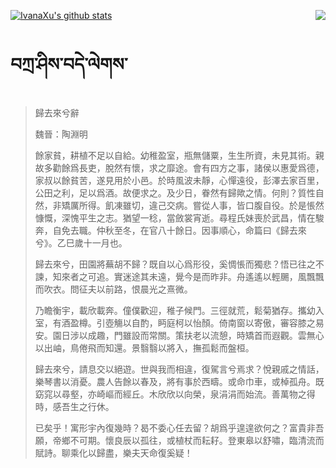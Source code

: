 [![IvanaXu's github stats](https://github-readme-stats.vercel.app/api?username=IvanaXu&show_icons=true&theme=vue-dark)](https://github.com/anuraghazra/github-readme-stats)
<img align="right" src="https://github-readme-stats.vercel.app/api/top-langs/?username=IvanaXu&langs_count=3&theme=graywhite" />
# བཀྲ་ཤིས་བདེ་ལེགས་
> 歸去來兮辭
> 
> 魏晉：陶淵明 
> 
> 餘家貧，耕植不足以自給。幼稚盈室，瓶無儲粟，生生所資，未見其術。親故多勸餘爲長吏，脫然有懷，求之靡途。會有四方之事，諸侯以惠愛爲德，家叔以餘貧苦，遂見用於小邑。於時風波未靜，心憚遠役，彭澤去家百里，公田之利，足以爲酒。故便求之。及少日，眷然有歸歟之情。何則？質性自然，非矯厲所得。飢凍雖切，違己交病。嘗從人事，皆口腹自役。於是悵然慷慨，深愧平生之志。猶望一稔，當斂裳宵逝。尋程氏妹喪於武昌，情在駿奔，自免去職。仲秋至冬，在官八十餘日。因事順心，命篇曰《歸去來兮》。乙巳歲十一月也。
> 
> 歸去來兮，田園將蕪胡不歸？既自以心爲形役，奚惆悵而獨悲？悟已往之不諫，知來者之可追。實迷途其未遠，覺今是而昨非。舟遙遙以輕颺，風飄飄而吹衣。問征夫以前路，恨晨光之熹微。
> 
> 乃瞻衡宇，載欣載奔。僮僕歡迎，稚子候門。三徑就荒，鬆菊猶存。攜幼入室，有酒盈樽。引壺觴以自酌，眄庭柯以怡顏。倚南窗以寄傲，審容膝之易安。園日涉以成趣，門雖設而常關。策扶老以流憩，時矯首而遐觀。雲無心以出岫，鳥倦飛而知還。景翳翳以將入，撫孤鬆而盤桓。
> 
> 歸去來兮，請息交以絕遊。世與我而相違，復駕言兮焉求？悅親戚之情話，樂琴書以消憂。農人告餘以春及，將有事於西疇。或命巾車，或棹孤舟。既窈窕以尋壑，亦崎嶇而經丘。木欣欣以向榮，泉涓涓而始流。善萬物之得時，感吾生之行休。
> 
> 已矣乎！寓形宇內復幾時？曷不委心任去留？胡爲乎遑遑欲何之？富貴非吾願，帝鄉不可期。懷良辰以孤往，或植杖而耘耔。登東皋以舒嘯，臨清流而賦詩。聊乘化以歸盡，樂夫天命復奚疑！
>